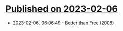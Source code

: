 # [Published on 2023-02-06](index.md)

* [2023-02-06, 06:06:49](https://news.ycombinator.com/item?id=34673950) - [Better than Free (2008)](https://kk.org/thetechnium/better-than-fre/)
